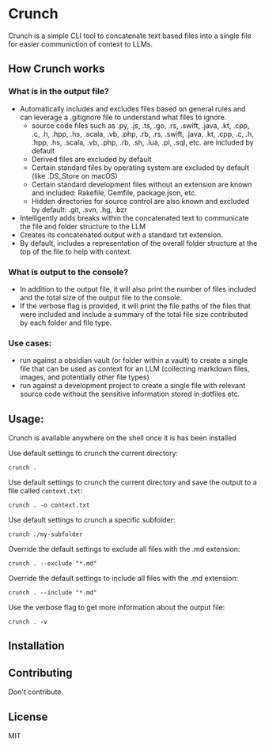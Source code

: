 # Crunch

Crunch is a simple CLI tool to concatenate text based files into a single file for easier communiction of context to LLMs. 

## How Crunch works

### What is in the output file?

* Automatically includes and excludes files based on general rules and can leverage a .gitignore file to understand what files to ignore.
    * source code files such as .py, .js, .ts, .go, .rs, .swift, .java, .kt, .cpp, .c, .h, .hpp, .hs, .scala, .vb, .php, .rb, .rs, .swift, .java, .kt, .cpp, .c, .h, .hpp, .hs, .scala, .vb, .php, .rb, .sh, .lua, .pl, .sql, etc. are included by default
    * Derived files are excluded by default
    * Certain standard files by operating system are excluded by default (like .DS_Store on macOS)
    * Certain standard development files without an extension are known and included: Rakefile, Gemfile, package.json, etc.
    * Hidden directories for source control are also known and excluded by default: .git, .svn, .hg, .bzr
* Intelligently adds breaks within the concatenated text to communicate the file and folder structure to the LLM
* Creates its concatenated output with a standard txt extension. 
* By default, includes a representation of the overall folder structure at the top of the file to help with context.

### What is output to the console?
* In addition to the output file, it will also print the number of files included and the total size of the output file to the console.
* If the verbose flag is provided, it will print the file paths of the files that were included and include a summary of the total file size contributed by each folder and file type.

### Use cases: 

* run against a obsidian vault (or folder within a vault) to create a single file that can be used as context for an LLM (collecting markdown files, images, and potentially other file types)
* run against a development project to create a single file with relevant source code without the sensitive information stored in dotfiles etc.

## Usage: 

Crunch is available anywhere on the shell once it is has been installed

Use default settings to crunch the current directory:
```
crunch .
```

Use default settings to crunch the current directory and save the output to a file called `context.txt`:
```
crunch . -o context.txt
```

Use default settings to crunch a specific subfolder:

```
crunch ./my-subfolder
```

Override the default settings to exclude all files with the .md extension:

```
crunch . --exclude "*.md"
```

Override the default settings to include all files with the .md extension:

```
crunch . --include "*.md"
```

Use the verbose flag to get more information about the output file:

```
crunch . -v
```

## Installation

## Contributing

Don't contribute.

## License

MIT
